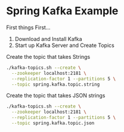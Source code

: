 # Spring Kafka Example

First things First...

1. Download and Install Kafka
2. Start up Kafka Server and Create Topics

Create the topic that takes Strings

```bash
./kafka-topics.sh --create \
  --zookeeper localhost:2181 \
  --replication-factor 1 --partitions 5 \
  --topic spring.kafka.topic.string
```

Create the topic that takes JSON strings

```bash
./kafka-topics.sh --create \
  --zookeeper localhost:2181 \
  --replication-factor 1 --partitions 5 \
  --topic spring.kafka.topic.json
```